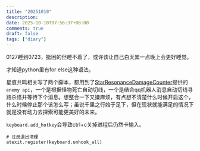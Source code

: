 ```yaml
---
title: "20251010"
description: 
date: 2025-10-10T07:56:37+08:00
comments: true
draft: false
tags: ["diary"]
---
```

0127睡到0723，挺困的但睡不着了，或许该让自己白天累一点晚上会更好睡觉。

才知道python里有for else这种语法。

星痕共鸣相关写了两个脚本，都用到了[StarResonanceDamageCounter](https://github.com/dmlgzs/StarResonanceDamageCounter)提供的`enemy api`，一个是根据怪物死亡自动切线，一个是结合qq机器人消息自动切线寻路杀怪并等待下个消息。想整合一下又嫌麻烦，有点想不清楚什么时候开启这个，什么时候停止那个该怎么写；虽说千里之行始于足下，但在现状就能满足的情况下就是没有动力去探索可能更美好的未来。

`keyboard.add_hotkey`会导致ctrl+c关掉进程后仍然卡输入。

```
# 注册退出清理
atexit.register(keyboard.unhook_all)
```


